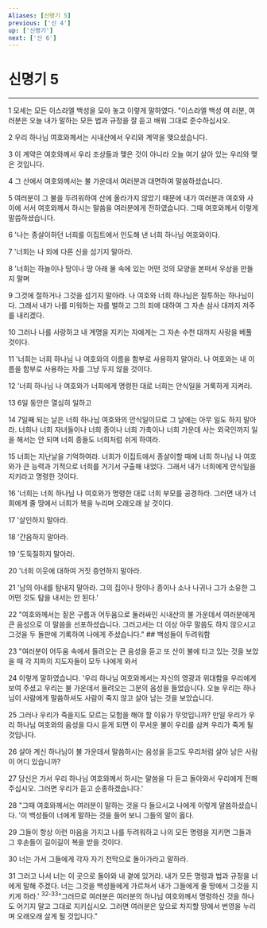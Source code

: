```yaml
---
Aliases: [신명기 5]
previous: ['신 4']
up: ['신명기']
next: ['신 6']
---
```

# 신명기 5

***


1 모세는 모든 이스라엘 백성을 모아 놓고 이렇게 말하였다. "이스라엘 백성 여 러분, 여러분은 오늘 내가 말하는 모든 법과 규정을 잘 듣고 배워 그대로 준수하십시오. 

2 우리 하나님 여호와께서는 시내산에서 우리와 계약을 맺으셨습니다. 

3 이 계약은 여호와께서 우리 조상들과 맺은 것이 아니라 오늘 여기 살아 있는 우리와 맺은 것입니다. 

4 그 산에서 여호와께서는 불 가운데서 여러분과 대면하여 말씀하셨습니다. 

5 여러분이 그 불을 두려워하여 산에 올라가지 않았기 때문에 내가 여러분과 여호와 사이에 서서 여호와께서 하시는 말씀을 여러분에게 전하였습니다. 그때 여호와께서 이렇게 말씀하셨습니다. 

6 '나는 종살이하던 너희를 이집트에서 인도해 낸 너희 하나님 여호와이다. 

7 '너희는 나 외에 다른 신을 섬기지 말아라. 

8 '너희는 하늘이나 땅이나 땅 아래 물 속에 있는 어떤 것의 모양을 본떠서 우상을 만들지 말며 

9 그것에 절하거나 그것을 섬기지 말아라. 나 여호와 너희 하나님은 질투하는 하나님이다. 그래서 내가 나를 미워하는 자를 벌하고 그의 죄에 대하여 그 자손 삼사 대까지 저주를 내리겠다. 

10 그러나 나를 사랑하고 내 계명을 지키는 자에게는 그 자손 수천 대까지 사랑을 베풀 것이다. 

11 '너희는 너희 하나님 나 여호와의 이름을 함부로 사용하지 말아라. 나 여호와는 내 이름을 함부로 사용하는 자를 그냥 두지 않을 것이다. 

12 '너희 하나님 나 여호와가 너희에게 명령한 대로 너희는 안식일을 거룩하게 지켜라. 

13 6일 동안은 열심히 일하고 

14 7일째 되는 날은 너희 하나님 여호와의 안식일이므로 그 날에는 아무 일도 하지 말아라. 너희나 너희 자녀들이나 너희 종이나 너희 가축이나 너희 가운데 사는 외국인까지 일을 해서는 안 되며 너희 종들도 너희처럼 쉬게 하여라. 

15 너희는 지난날을 기억하여라. 너희가 이집트에서 종살이할 때에 너희 하나님 나 여호와가 큰 능력과 기적으로 너희를 거기서 구출해 내었다. 그래서 내가 너희에게 안식일을 지키라고 명령한 것이다. 

16 '너희는 너희 하나님 나 여호와가 명령한 대로 너희 부모를 공경하라. 그러면 내가 너희에게 줄 땅에서 너희가 복을 누리며 오래오래 살 것이다. 

17 '살인하지 말아라. 

18 '간음하지 말아라. 

19 '도둑질하지 말아라. 

20 '너희 이웃에 대하여 거짓 증언하지 말아라. 

21 '남의 아내를 탐내지 말아라. 그의 집이나 땅이나 종이나 소나 나귀나 그가 소유한 그 어떤 것도 탐을 내서는 안 된다.' 

22 "여호와께서는 짙은 구름과 어두움으로 둘러싸인 시내산의 불 가운데서 여러분에게 큰 음성으로 이 말씀을 선포하셨습니다. 그러고서는 더 이상 아무 말씀도 하지 않으시고 그것을 두 돌판에 기록하여 나에게 주셨습니다." ## 백성들이 두려워함 

23 "여러분이 어두움 속에서 들려오는 큰 음성을 듣고 또 산이 불에 타고 있는 것을 보았을 때 각 지파의 지도자들이 모두 나에게 와서 

24 이렇게 말하였습니다. '우리 하나님 여호와께서는 자신의 영광과 위대함을 우리에게 보여 주셨고 우리는 불 가운데서 들려오는 그분의 음성을 들었습니다. 오늘 우리는 하나님이 사람에게 말씀하셔도 사람이 죽지 않고 살아 남는 것을 보았습니다. 

25 그러나 우리가 죽을지도 모르는 모험을 해야 할 이유가 무엇입니까? 만일 우리가 우리 하나님 여호와의 음성을 다시 듣게 되면 이 무서운 불이 우리를 삼켜 우리가 죽게 될 것입니다. 

26 살아 계신 하나님이 불 가운데서 말씀하시는 음성을 듣고도 우리처럼 살아 남은 사람이 어디 있습니까? 

27 당신은 가서 우리 하나님 여호와께서 하시는 말씀을 다 듣고 돌아와서 우리에게 전해 주십시오. 그러면 우리가 듣고 순종하겠습니다.' 

28 "그때 여호와께서는 여러분이 말하는 것을 다 들으시고 나에게 이렇게 말씀하셨습니다. '이 백성들이 너에게 말하는 것을 들어 보니 그들의 말이 옳다. 

29 그들이 항상 이런 마음을 가지고 나를 두려워하고 나의 모든 명령을 지키면 그들과 그 후손들이 길이길이 복을 받을 것이다. 

30 너는 가서 그들에게 각자 자기 천막으로 돌아가라고 말하라. 

31 그러고 나서 너는 이 곳으로 돌아와 내 곁에 있거라. 내가 모든 명령과 법과 규정을 너에게 말해 주겠다. 너는 그것을 백성들에게 가르쳐서 내가 그들에게 줄 땅에서 그것을 지키게 하라.' <sup class="versenum">32-33</sup>"그러므로 여러분은 여러분의 하나님 여호와께서 명령하신 것을 하나도 어기지 말고 그대로 지키십시오. 그러면 여러분은 앞으로 차지할 땅에서 번영을 누리며 오래오래 살게 될 것입니다."
